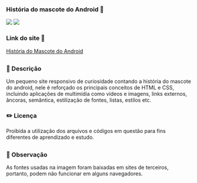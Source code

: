 ### História do mascote do Android 🤖

<div style="display: inline_block">

<img src="https://img.shields.io/badge/html5-%23E34F26.svg?style=for-the-badge&logo=html5&logoColor=white" />
<img src="https://img.shields.io/badge/css3-%231572B6.svg?style=for-the-badge&logo=css3&logoColor=white" />

### Link do site 🔗 

<a href="https://26tassiofernandes.github.io/HistoriadoMascoteDoAndroid/site.html" rel="external" >História do Mascote do Android</a>

</div>



##

### 📜 Descrição 
<p>Um pequeno site responsivo de curiosidade contando a história do mascote do android, nele é reforçado 
os principais conceitos de HTML e CSS, incluindo aplicações de multimídia como vídeos e imagens, links externos, âncoras,
semântica, estilização de fontes, listas, estilos etc.

</p>


### ✏️ Licença 
<p>Proibida a utilização dos arquivos e códigos em questão para fins diferentes de aprendizado e estudo.</p>

##

### 👀 Observação
<p> As fontes usadas na imagem foram baixadas em sites de terceiros, portanto, podem não funcionar em alguns navegadores.</p>
